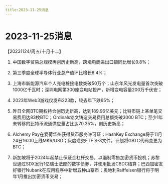 ```yaml
---
title:2023-11-25消息
---
```

# 2023-11-25消息
【20231124/周五/十月十二】
1. 中国数字贸易总规模再创历史新高，跨境电商进出口额同比增长9.8%；

2. 第三季度全球半导体行业总产值环比增长8.4%；

3. 上海市新能源汽车个人充电桩接电数突破50万个；山东年风光发电量首次突破1000亿千瓦时；深圳电网第300座变电站投产，新增变电容量200万千伏安；

4. 2023年Web3游戏仅发布223款，较去年下跌65%；

5. 昨日全网BTC期权持仓创历史新高，达到189.96亿美元；比特币链上某单笔交易费用达83枚BTC；Ordinals铭文铸造交易费用总额突破3000 BTC；至少1年未转移的比特币流通供应量占比达70.35%，创历史新高；

6. Alchemy Pay在爱荷华州获得货币服务许可证；HashKey Exchange将于11月24日16:00上线MKR/USD；灰度递交ETF S-3文件，计划将GBTC代码变更为BTC；

7. 新加坡将于2024年起禁止保证金杠杆交易，以遏制零售加密货币投机；苏黎世通过SDX发行1亿瑞士法郎的数字债券，并使用批发CBDC结算；巴西加密友好银行Nubank在应用程序中新增五种山寨币；奥地利Raiffeisen银行将于明年1月推出加密货币交易；